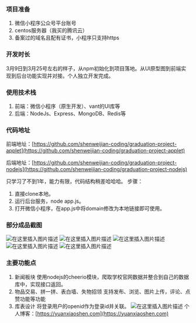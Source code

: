 ### 项目准备
1. 微信小程序公众号平台账号
2. centos服务器（我买的腾讯云）
3. 备案过的域名且配有证书，小程序只支持https
### 开发时长
3月9日到3月25号左右的样子，从npm初始化到项目落地。从UI原型图到前端实现到后台功能实现并对接。个人独立开发完成。
### 使用技术栈
1. 前端：微信小程序（原生开发）、vant的UI库等
2. 后端：NodeJs、Express、MongoDB、Redis等
### 代码地址
前端地址：[https://github.com/shenweijian-coding/graduation-project-applet](https://github.com/shenweijian-coding/graduation-project-applet)

后端地址：[https://github.com/shenweijian-coding/graduation-project-nodejs](https://github.com/shenweijian-coding/graduation-project-nodejs)

只学习了不到1年，能力有限，代码结构稍差哈哈哈。
步骤：
1. 直接clone本地。
2. 运行后台服务，node app.js。
3. 打开微信小程序，在app.js中将domain修改为本地链接即可使用。
### 部分成品截图
![在这里插入图片描述](https://img-blog.csdnimg.cn/20210409171200246.png?x-oss-process=image/watermark,type_ZmFuZ3poZW5naGVpdGk,shadow_10,text_aHR0cHM6Ly9ibG9nLmNzZG4ubmV0L3dlaXhpbl80Mjk0MDQ2Nw==,size_16,color_FFFFFF,t_70)
![在这里插入图片描述](https://img-blog.csdnimg.cn/2021040917123558.png?x-oss-process=image/watermark,type_ZmFuZ3poZW5naGVpdGk,shadow_10,text_aHR0cHM6Ly9ibG9nLmNzZG4ubmV0L3dlaXhpbl80Mjk0MDQ2Nw==,size_16,color_FFFFFF,t_70)
![在这里插入图片描述](https://img-blog.csdnimg.cn/20210409171304520.png?x-oss-process=image/watermark,type_ZmFuZ3poZW5naGVpdGk,shadow_10,text_aHR0cHM6Ly9ibG9nLmNzZG4ubmV0L3dlaXhpbl80Mjk0MDQ2Nw==,size_16,color_FFFFFF,t_70)
![在这里插入图片描述](https://img-blog.csdnimg.cn/20210409171322124.png?x-oss-process=image/watermark,type_ZmFuZ3poZW5naGVpdGk,shadow_10,text_aHR0cHM6Ly9ibG9nLmNzZG4ubmV0L3dlaXhpbl80Mjk0MDQ2Nw==,size_16,color_FFFFFF,t_70)
![在这里插入图片描述](https://img-blog.csdnimg.cn/20210409171406328.png?x-oss-process=image/watermark,type_ZmFuZ3poZW5naGVpdGk,shadow_10,text_aHR0cHM6Ly9ibG9nLmNzZG4ubmV0L3dlaXhpbl80Mjk0MDQ2Nw==,size_16,color_FFFFFF,t_70)

### 主要功能点
1. 新闻板块
使用nodejs的cheerio模块，爬取学校官网数据并整合到自己的数据库中，实现接口返回。
2. 物品交易、拼一拼、表白墙、失物招领
支持发布、浏览、图片上传，评论、点赞功能等功能
3. 库表设计
将登录用户的openid作为登录id并关联。
![在这里插入图片描述](https://img-blog.csdnimg.cn/20210409171933828.png?x-oss-process=image/watermark,type_ZmFuZ3poZW5naGVpdGk,shadow_10,text_aHR0cHM6Ly9ibG9nLmNzZG4ubmV0L3dlaXhpbl80Mjk0MDQ2Nw==,size_16,color_FFFFFF,t_70)
个人博客：[https://yuanxiaoshen.com](https://yuanxiaoshen.com)
